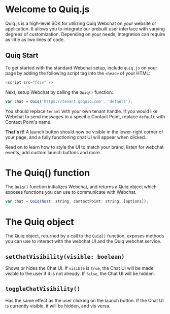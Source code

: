 # Welcome to Quiq.js

Quiq.js is a high-level SDK for utilizing Quiq Webchat on your website or application.
It allows you to integrate our prebuilt user interface with varying degrees of customization. Depending on your needs, integration can require as little as two lines of code.

## Quiq Start

To get started with the standard Webchat setup, include `quiq.js` on your page by adding the following script tag into the `<head>` of your HTML:

```javascript
<script src="fdsv" />
```
Next, setup Webchat by calling the `Quiq()` function:

```javascript
var chat = Quiq('https://tenant.goquiq.com', 'default');
```
You should replace `tenant` with your own tenant handle. If you would like Webchat to send messages to a specific Contact Point, replace `default` with Contact Point's name.

**That's it!** A launch button should now be visible in the lower-right corner of your page, and a fully functioning chat UI will appear when clicked.

Read on to learn how to style the UI to match your brand, listen for webchat events, add custom launch buttons and more.

# The Quiq() function

 The `Quiq()` function initializes Webchat, and returns a Quiq object which exposes functions you can use to communicate with Webchat.

```javascript
var chat = Quiq(host: string, contactPoint: string, [options]);
```

# The Quiq object

The Quiq object, returned by a call to the `Quiq()` function, exposes methods you can use to interact with the webchat UI and the Quiq webchat service.

## `setChatVisibility(visible: boolean)`

Shows or hides the Chat UI. If `visible` is `true`, the Chat UI will be made visible to the user if it is not already. If `false`, the Chat UI will be hidden.

## `toggleChatVisibility()`

Has the same effect as the user clicking on the launch button. If the Chat UI is currently visible, it will be hidden, and vis versa.
